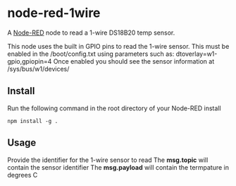 node-red-1wire
=================

A <a href="http://nodered.org" target="_new">Node-RED</a> node to read a 1-wire DS18B20 temp sensor.

This node uses the built in GPIO pins to read the 1-wire sensor. This must be enabled in the /boot/config.txt using parameters such as:
	dtoverlay=w1-gpio,gpiopin=4
Once enabled you should see the sensor information at /sys/bus/w1/devices/

Install
-------

Run the following command in the root directory of your Node-RED install

    npm install -g .


Usage
-----

Provide the identifier for the 1-wire sensor to read
The **msg.topic** will contain the sensor identifier 
The **msg.payload** will contain the termpature in degrees C


